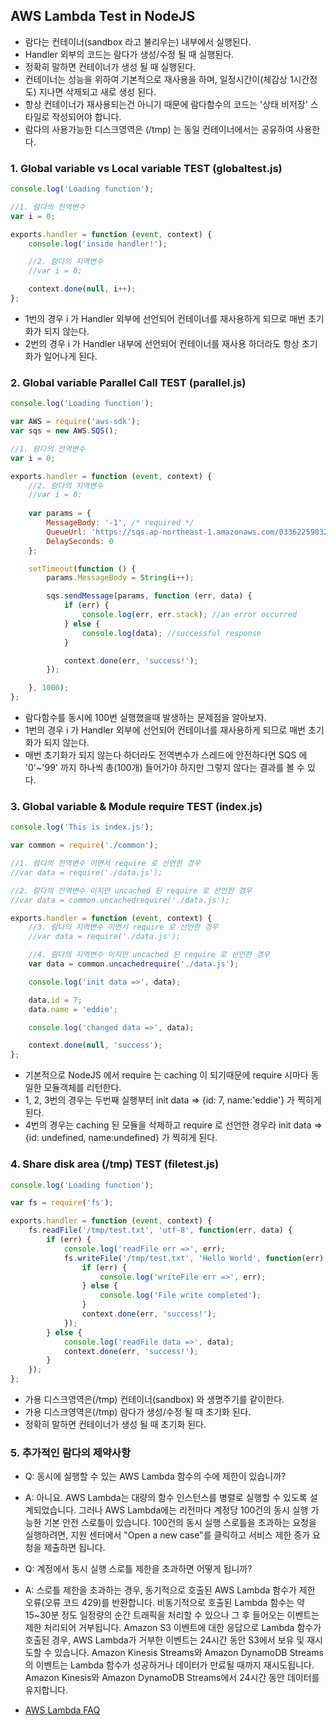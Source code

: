 ## AWS Lambda Test in NodeJS
+ 람다는 컨테이너(sandbox 라고 불리우는) 내부에서 실행된다.
+ Handler 외부의 코드는 람다가 생성/수정 될 때 실행된다.
+ 정확히 말하면 컨테이너가 생성 될 때 실행된다.
+ 컨테이너는 성능을 위하여 기본적으로 재사용을 하며, 일정시간이(체감상 1시간정도) 지나면 삭제되고 새로 생성 된다.
+ 항상 컨테이너가 재사용되는건 아니기 때문에 람다함수의 코드는 '상태 비저장' 스타일로 작성되어야 합니다.
+ 람다의 사용가능한 디스크영역은 (/tmp) 는 동일 컨테이너에서는 공유하여 사용한다.

### 1. Global variable vs Local variable TEST (globaltest.js)
```javascript
console.log('Loading function');

//1. 람다의 전역변수
var i = 0;

exports.handler = function (event, context) {
	console.log('inside handler!');

	//2. 람다의 지역변수
	//var i = 0;

	context.done(null, i++);
};
```
+ 1번의 경우 i 가 Handler 외부에 선언되어 컨테이너를 재사용하게 되므로 매번 초기화가 되지 않는다.
+ 2번의 경우 i 가 Handler 내부에 선언되어 컨테이너를 재사용 하더라도 항상 초기화가 일어나게 된다.

### 2. Global variable Parallel Call TEST (parallel.js)
```javascript
console.log('Loading function');

var AWS = require('aws-sdk');
var sqs = new AWS.SQS();

//1. 람다의 전역변수
var i = 0;

exports.handler = function (event, context) {
	//2. 람다의 지역변수
	//var i = 0;
	
	var params = {
		MessageBody: '-1', /* required */
		QueueUrl: 'https://sqs.ap-northeast-1.amazonaws.com/033622598327/GlobalVariableTest', /* required */
		DelaySeconds: 0
	};

	setTimeout(function () {
		params.MessageBody = String(i++);

		sqs.sendMessage(params, function (err, data) {
			if (err) {
				console.log(err, err.stack); //an error occurred
			} else {
				console.log(data); //successful response
			}

			context.done(err, 'success!');
		});

	}, 1000);
};
```
+ 람다함수를 동시에 100번 실행했을때 발생하는 문제점을 알아보자.
+ 1번의 경우 i 가 Handler 외부에 선언되어 컨테이너를 재사용하게 되므로 매번 초기화가 되지 않는다.
+ 매번 초기화가 되지 않는다 하더라도 전역변수가 스레드에 안전하다면 SQS 에 '0'~'99' 까지 하나씩 총(100개) 들어가야 하지만 그렇지 않다는 결과를 볼 수 있다.

### 3. Global variable & Module require TEST (index.js)
```javascript
console.log('This is index.js');

var common = require('./common');

//1. 람다의 전역변수 이면서 require 로 선언한 경우
//var data = require('./data.js');

//2. 람다의 전역변수 이지만 uncached 된 require 로 선언한 경우
//var data = common.uncachedrequire('./data.js');

exports.handler = function (event, context) {
	//3. 람다의 지역변수 이면서 require 로 선언한 경우
	//var data = require('./data.js');

	//4. 람다의 지역변수 이지만 uncached 된 require 로 선언한 경우
	var data = common.uncachedrequire('./data.js');

	console.log('init data =>', data);

	data.id = 7;
	data.name = 'eddie';

	console.log('changed data =>', data);

	context.done(null, 'success');
};
```
+ 기본적으로 NodeJS 에서 require 는 caching 이 되기때문에 require 시마다 동일한 모듈객체를 리턴한다.
+ 1, 2, 3번의 경우는 두번째 실행부터 init data => {id: 7, name:'eddie'} 가 찍히게 된다.
+ 4번의 경우는 caching 된 모듈을 삭제하고 require 로 선언한 경우라 init data => {id: undefined, name:undefined} 가 찍히게 된다.

### 4. Share disk area (/tmp) TEST (filetest.js)
```javascript
console.log('Loading function');

var fs = require('fs');

exports.handler = function (event, context) {
	fs.readFile('/tmp/test.txt', 'utf-8', function(err, data) {            
        if (err) {
            console.log('readFile err =>', err);
            fs.writeFile('/tmp/test.txt', 'Hello World', function(err) {
                if (err) {
                    console.log('writeFile err =>', err);
                } else {
                    console.log('File write completed');
                }
                context.done(err, 'success!');
            });
        } else {
            console.log('readFile data =>', data);
            context.done(err, 'success!');
        }
    });
};
```
+ 가용 디스크영역은(/tmp) 컨테이너(sandbox) 와 생명주기를 같이한다.
+ 가용 디스크영역은(/tmp) 람다가 생성/수정 될 때 초기화 된다.
+ 정확히 말하면 컨테이너가 생성 될 때 초기화 된다.

### 5. 추가적인 람다의 제약사항
+ Q: 동시에 실행할 수 있는 AWS Lambda 함수의 수에 제한이 있습니까?
+ A: 아니요. AWS Lambda는 대량의 함수 인스턴스를 병렬로 실행할 수 있도록 설계되었습니다. 그러나 AWS Lambda에는 리전마다 계정당 100건의 동시 실행 가능한 기본 안전 스로틀이 있습니다. 100건의 동시 실행 스로틀을 초과하는 요청을 실행하려면, 지원 센터에서 "Open a new case"를 클릭하고 서비스 제한 증가 요청을 제출하면 됩니다.

+ Q: 계정에서 동시 실행 스로틀 제한을 초과하면 어떻게 됩니까?
+ A: 스로틀 제한을 초과하는 경우, 동기적으로 호출된 AWS Lambda 함수가 제한 오류(오류 코드 429)를 반환합니다. 비동기적으로 호출된 Lambda 함수는 약 15~30분 정도 일정량의 순간 트래픽을 처리할 수 있으나 그 후 들어오는 이벤트는 제한 처리되어 거부됩니다. Amazon S3 이벤트에 대한 응답으로 Lambda 함수가 호출된 경우, AWS Lambda가 거부한 이벤트는 24시간 동안 S3에서 보유 및 재시도할 수 있습니다. Amazon Kinesis Streams와 Amazon DynamoDB Streams의 이벤트는 Lambda 함수가 성공하거나 데이터가 만료될 때까지 재시도됩니다. Amazon Kinesis와 Amazon DynamoDB Streams에서 24시간 동안 데이터를 유지합니다.

+ [AWS Lambda FAQ](https://aws.amazon.com/ko/lambda/faqs)
